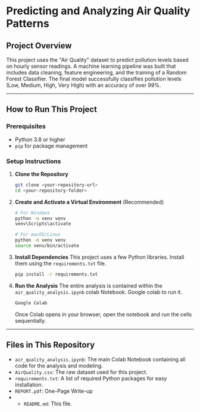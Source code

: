 # Predicting and Analyzing Air Quality Patterns

## Project Overview
This project uses the "Air Quality" dataset to predict pollution levels based on hourly sensor readings. A machine learning pipeline was built that includes data cleaning, feature engineering, and the training of a Random Forest Classifier. The final model successfully classifies pollution levels (Low, Medium, High, Very High) with an accuracy of over 99%.

---

## How to Run This Project

### Prerequisites
- Python 3.8 or higher
- `pip` for package management

### Setup Instructions

1.  **Clone the Repository**
    ```bash
    git clone <your-repository-url>
    cd <your-repository-folder>
    ```

2.  **Create and Activate a Virtual Environment** (Recommended)
    ```bash
    # For Windows
    python -m venv venv
    venv\Scripts\activate

    # For macOS/Linux
    python -m venv venv
    source venv/bin/activate
    ```

3.  **Install Dependencies**
    This project uses a few Python libraries. Install them using the `requirements.txt` file.
    ```bash
    pip install -r requirements.txt
    ```

4.  **Run the Analysis**
    The entire analysis is contained within the `air_quality_analysis.ipynb` colab Notebook. Google colab  to run it.
    ```bash
    Google Colab
    ```
    Once Colab opens in your browser, open the notebook and run the cells sequentially.

---

## Files in This Repository
- `air_quality_analysis.ipynb`: The main Colab Notebook containing all code for the analysis and modeling.
- `AirQuality.csv`: The raw dataset used for this project.
- `requirements.txt`: A list of required Python packages for easy installation.
- `REPORT.pdf`: One-Page Write-up
- - `README.md`: This file.

